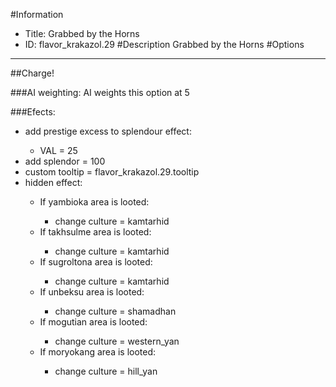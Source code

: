 #Information
 - Title: Grabbed by the Horns
 - ID: flavor_krakazol.29
#Description
Grabbed by the Horns
#Options

___
##Charge!

###AI weighting:
AI weights this option at 5


###Efects:<ul><li>add prestige excess to splendour effect:</li><ul><li>VAL = 25</li></ul><li>add splendor = 100</li><li>custom tooltip = flavor_krakazol.29.tooltip</li><li>hidden effect:</li><ul><li>If yambioka area is looted:</li><ul><li>change culture = kamtarhid</li></ul><li>If takhsulme area is looted:</li><ul><li>change culture = kamtarhid</li></ul><li>If sugroltona area is looted:</li><ul><li>change culture = kamtarhid</li></ul><li>If unbeksu area is looted:</li><ul><li>change culture = shamadhan</li></ul><li>If mogutian area is looted:</li><ul><li>change culture = western_yan</li></ul><li>If moryokang area is looted:</li><ul><li>change culture = hill_yan</li></ul></ul></ul>
